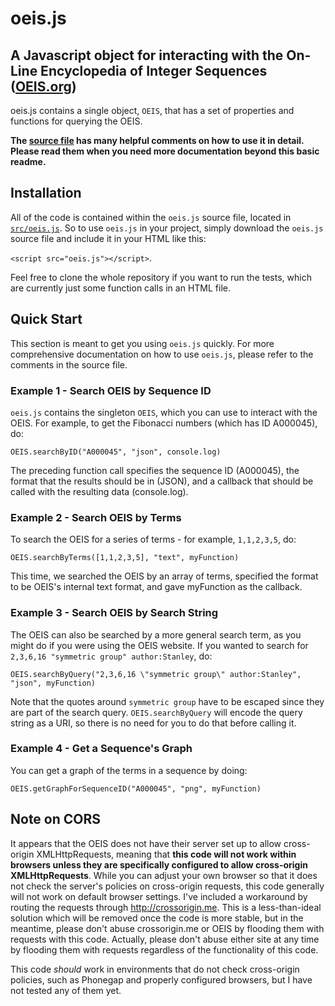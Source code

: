 # oeis.js
## A Javascript object for interacting with the On-Line Encyclopedia of Integer Sequences ([OEIS.org](OEIS.org))

oeis.js contains a single object, `OEIS`, that has a set of properties and functions for querying the OEIS.

**The [source file](https://github.com/mshmoustafa/oeis.js/blob/master/src/oeis.js) has many helpful comments on how to use it in detail. Please read them when you need more documentation beyond this basic readme.**

## Installation

All of the code is contained within the `oeis.js` source file, located in [`src/oeis.js`](https://github.com/mshmoustafa/oeis.js/blob/master/src/oeis.js).  So to use `oeis.js` in your project, simply download the `oeis.js` source file and include it in your HTML like this:

`<script src="oeis.js"></script>`.

Feel free to clone the whole repository if you want to run the tests, which are currently just some function calls in an HTML file.

## Quick Start

This section is meant to get you using `oeis.js` quickly. For more comprehensive documentation on how to use `oeis.js`, please refer to the comments in the source file.

### Example 1 - Search OEIS by Sequence ID

`oeis.js` contains the singleton `OEIS`, which you can use to interact with the OEIS.  For example, to get the Fibonacci numbers (which has ID A000045), do:

`OEIS.searchByID("A000045", "json", console.log)`

The preceding function call specifies the sequence ID (A000045), the format that the results should be in (JSON), and a callback that should be called with the resulting data (console.log).

### Example 2 - Search OEIS by Terms

To search the OEIS for a series of terms - for example, `1,1,2,3,5`, do:

`OEIS.searchByTerms([1,1,2,3,5], "text", myFunction)`

This time, we searched the OEIS by an array of terms, specified the format to be OEIS's internal text format, and gave myFunction as the callback.

### Example 3 - Search OEIS by Search String

The OEIS can also be searched by a more general search term, as you might do if you were using the OEIS website. If you wanted to search for `2,3,6,16 "symmetric group" author:Stanley`, do:

`OEIS.searchByQuery("2,3,6,16 \"symmetric group\" author:Stanley", "json", myFunction)`

Note that the quotes around `symmetric group` have to be escaped since they are part of the search query. `OEIS.searchByQuery` will encode the query string as a URI, so there is no need for you to do that before calling it.

### Example 4 - Get a Sequence's Graph

You can get a graph of the terms in a sequence by doing:

`OEIS.getGraphForSequenceID("A000045", "png", myFunction)`

## Note on CORS

It appears that the OEIS does not have their server set up to allow cross-origin XMLHttpRequests, meaning that **this code will not work within browsers unless they are specifically configured to allow cross-origin XMLHttpRequests**.  While you can adjust your own browser so that it does not check the server's policies on cross-origin requests, this code generally will not work on default browser settings.  I've included a workaround by routing the requests through http://crossorigin.me.  This is a less-than-ideal solution which will be removed once the code is more stable, but in the meantime, please don't abuse crossorigin.me or OEIS by flooding them with requests with this code. Actually, please don't abuse either site at any time by flooding them with requests regardless of the functionality of this code.

This code *should* work in environments that do not check cross-origin policies, such as Phonegap and properly configured browsers, but I have not tested any of them yet.
